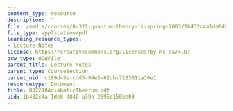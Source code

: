 ```yaml
---
content_type: resource
description: ''
file: /media/courses/8-322-quantum-theory-ii-spring-2003/1b432c4a1de0d840a39a2695e150be03_832210AdiabaticTheorum.pdf
file_type: application/pdf
learning_resource_types:
- Lecture Notes
license: https://creativecommons.org/licenses/by-nc-sa/4.0/
ocw_type: OCWFile
parent_title: Lecture Notes
parent_type: CourseSection
parent_uid: c189d45e-cdd5-94e5-62db-7183011a30e1
resourcetype: Document
title: 832210AdiabaticTheorum.pdf
uid: 1b432c4a-1de0-d840-a39a-2695e150be03
---
```

